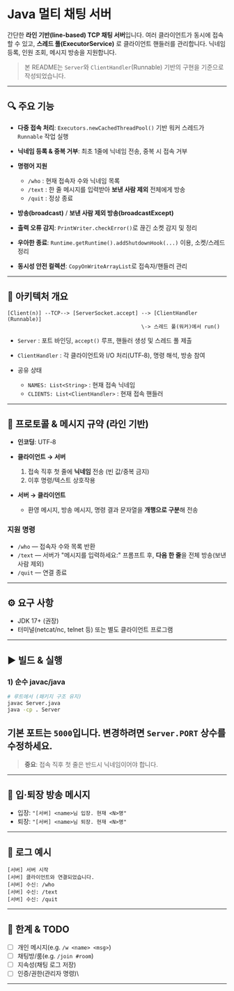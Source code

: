 # Java 멀티 채팅 서버

간단한 **라인 기반(line‑based) TCP 채팅 서버**입니다. 여러 클라이언트가 동시에 접속할 수 있고,
**스레드 풀(ExecutorService)** 로 클라이언트 핸들러를 관리합니다. 닉네임 등록, 인원 조회, 메시지 방송을
지원합니다.

> 본 README는 `Server`와 `ClientHandler`(Runnable) 기반의 구현을 기준으로 작성되었습니다.

---

## 🔍 주요 기능

* **다중 접속 처리**: `Executors.newCachedThreadPool()` 기반 워커 스레드가 `Runnable` 작업 실행
* **닉네임 등록 & 중복 거부**: 최초 1줄에 닉네임 전송, 중복 시 접속 거부
* **명령어 지원**

  * `/who` : 현재 접속자 수와 닉네임 목록
  * `/text` : 한 줄 메시지를 입력받아 **보낸 사람 제외** 전체에게 방송
  * `/quit` : 정상 종료
* **방송(broadcast)** / **보낸 사람 제외 방송(broadcastExcept)**
* **출력 오류 감지**: `PrintWriter.checkError()`로 끊긴 소켓 감지 및 정리
* **우아한 종료**: `Runtime.getRuntime().addShutdownHook(...)` 이용, 소켓/스레드 정리
* **동시성 안전 컬렉션**: `CopyOnWriteArrayList`로 접속자/핸들러 관리

---

## 🧱 아키텍처 개요

```
[Client(n)] --TCP--> [ServerSocket.accept] --> [ClientHandler (Runnable)]
                                           \-> 스레드 풀(워커)에서 run()
```

* `Server` : 포트 바인딩, `accept()` 루프, 핸들러 생성 및 스레드 풀 제출
* `ClientHandler` : 각 클라이언트와 I/O 처리(UTF‑8), 명령 해석, 방송 참여
* 공유 상태

  * `NAMES: List<String>` : 현재 접속 닉네임
  * `CLIENTS: List<ClientHandler>` : 현재 접속 핸들러

---

## 🔌 프로토콜 & 메시지 규약 (라인 기반)

* **인코딩**: UTF‑8
* **클라이언트 → 서버**

  1. 접속 직후 첫 줄에 **닉네임** 전송 (빈 값/중복 금지)
  2. 이후 명령/텍스트 상호작용
* **서버 → 클라이언트**

  * 환영 메시지, 방송 메시지, 명령 결과 문자열을 **개행으로 구분**해 전송

### 지원 명령

* `/who` — 접속자 수와 목록 반환
* `/text` — 서버가 "메시지를 입력하세요:" 프롬프트 후, **다음 한 줄**을 전체 방송(보낸 사람 제외)
* `/quit` — 연결 종료

---

## ⚙️ 요구 사항

* JDK 17+ (권장)
* 터미널(netcat/nc, telnet 등) 또는 별도 클라이언트 프로그램

---

## ▶️ 빌드 & 실행

### 1) 순수 javac/java

```bash
# 루트에서 (패키지 구조 유지)
javac Server.java
java -cp . Server
```

기본 포트는 `5000`입니다. 변경하려면 `Server.PORT` 상수를 수정하세요.
---

> **중요**: 접속 직후 첫 줄은 반드시 닉네임이어야 합니다.

---

## 👋 입·퇴장 방송 메시지

* 입장: `"[서버] <name>님 입장. 현재 <N>명"`
* 퇴장: `"[서버] <name>님 퇴장. 현재 <N>명"`

---

## 📝 로그 예시

```
[서버] 서버 시작
[서버] 클라이언트와 연결되었습니다.
[서버] 수신: /who
[서버] 수신: /text
[서버] 수신: /quit
```

---

## 🚧 한계 & TODO

* [ ] 개인 메시지(e.g. `/w <name> <msg>`)
* [ ] 채팅방/룸(e.g. `/join #room`)
* [ ] 지속성(채팅 로그 저장)
* [ ] 인증/권한(관리자 명령)\
---
